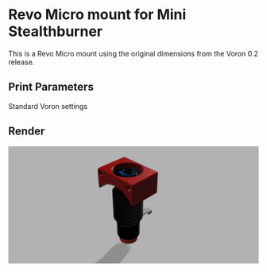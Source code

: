 # Revo Micro mount for Mini Stealthburner

This is a Revo Micro mount using the original dimensions from the Voron 0.2 release.

Print Parameters
---
Standard Voron settings

Render
---

![Revo Micro mount for Voron 0.2](Hotend_Mount_Revo_Micro.png?raw=true)
